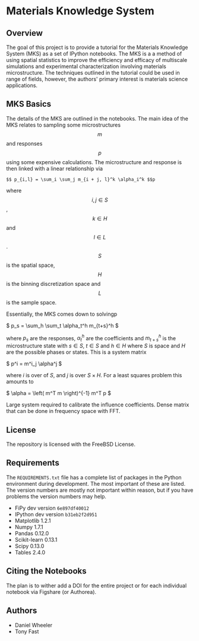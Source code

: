 # Materials Knowledge System

## Overview

The goal of this project is to provide a tutorial for the Materials
Knowledge System (MKS) as a set of IPython notebooks. The MKS is a a
method of using spatial statistics to improve the efficiency and
efficacy of multiscale simulations and experimental characterization
involving materials microstructure. The techniques outlined in the
tutorial could be used in range of fields, however, the authors'
primary interest is materials science applications.


## MKS Basics

The details of the MKS are outlined in the notebooks. The main idea of
the MKS relates to sampling some microstructures $$m$$ and responses
$$p$$ using some expensive calculations. The microstructure and
response is then linked with a linear relationship via

    $$ p_{i,l} = \sum_i \sum_j m_{i + j, l}^k \alpha_i^k $$p

where $$i,j \in S$$, $$k \in H$$ and $$l \in L$$. $$S$$ is the spatial
space, $$H$$ is the binning discretization space and $$L$$ is the
sample space.

Essentially, the MKS comes down to solvingp

$ p_s = \sum_h \sum_t \alpha_t^h m_{t+s}^h $
  
where $p_s$ are the responses, $\alpha_t^h$ are the coefficients and
$m_{t+s}^h$ is the microstructure state with $s\in S$, $t \in S$ and
$h \in H$ where $S$ is space and $H$ are the possible phases or
states. This is a system matrix

 $ p^i = m^i_j \alpha^j $

where $i$ is over of $S$, and $j$ is over $S \times H$. For a least
squares problem this amounts to

 $ \alpha = \left( m^T m \right)^{-1} m^T p $
 
Large system required to calibrate the influence coefficients. Dense
matrix that can be done in frequency space with FFT.



## License

The repository is licensed with the FreeBSD License.

## Requirements

The `REQUIREMENTS.txt` file has a complete list of packages in the
Python environment during development. The most important of these are
listed. The version numbers are mostly not important within reason,
but if you have problems the version numbers may help.

 * FiPy dev version `6e897df40012`
 * IPython dev version `b31eb2f2d951`
 * Matplotlib 1.2.1
 * Numpy 1.7.1
 * Pandas 0.12.0
 * Scikit-learn 0.13.1
 * Scipy 0.13.0
 * Tables 2.4.0

## Citing the Notebooks

The plan is to wither add a DOI for the entire project or for each
individual notebook via Figshare (or Authorea).

## Authors

 * Daniel Wheeler
 * Tony Fast

<script type="text/javascript" src="http://www.math.union.edu/~dpvc/transfer/mathjax/mathjax-in-github.user.js"></script> 
 
